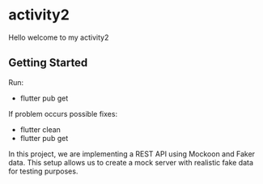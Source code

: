 # activity2

Hello welcome to my activity2 
## Getting Started
Run:
- flutter pub get

If problem occurs possible fixes:
- flutter clean
- flutter pub get 

In this project, we are implementing a REST API using Mockoon and Faker data. This setup allows us to create a mock server with realistic fake data for testing purposes. 
